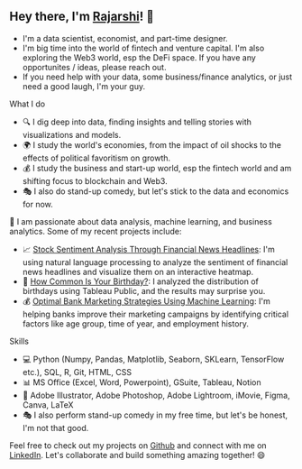 ## Hey there, I'm [Rajarshi](rajarshi.super.site)! 👋 

- I'm a data scientist, economist, and part-time designer. 
- I'm big time into the world of fintech and venture capital. I'm also exploring the Web3 world, esp the DeFi space. If you have any opportunites / ideas, please reach out. 
- If you need help with your data, some business/finance analytics, or just need a good laugh, I'm your guy.

What I do
- 🔍 I dig deep into data, finding insights and telling stories with visualizations and models.
- 🌍 I study the world's economies, from the impact of oil shocks to the effects of political favoritism on growth. 
- 💰 I study the business and start-up world, esp the fintech world and am shifting focus to blockchain and Web3. 
- 🎭 I also do stand-up comedy, but let's stick to the data and economics for now.

🚀 I am passionate about data analysis, machine learning, and business analytics. Some of my recent projects include:
- 📈 [Stock Sentiment Analysis Through Financial News Headlines](https://github.com/rajarshi1902/Live-Stock-Sentiment_Treemap): I'm using natural language processing to analyze the sentiment of financial news headlines and visualize them on an interactive heatmap.
- 🎂 [How Common Is Your Birthday?](https://public.tableau.com/app/profile/rajarshi.bhattacharjee/viz/BirthdayDashboard_16753450191200/Dashboard1): I analyzed the distribution of birthdays using Tableau Public, and the results may surprise you.
- 💰 [Optimal Bank Marketing Strategies Using Machine Learning](https://github.com/rajarshi1902/Bank-Marketing-Strategies): I'm helping banks improve their marketing campaigns by identifying critical factors like age group, time of year, and employment history.

Skills
- 💻 Python (Numpy, Pandas, Matplotlib, Seaborn, SKLearn, TensorFlow etc.), SQL, R, Git, HTML, CSS
- 📊 MS Office (Excel, Word, Powerpoint), GSuite, Tableau, Notion
- 🎨 Adobe Illustrator, Adobe Photoshop, Adobe Lightroom, iMovie, Figma, Canva, LaTeX
- 🎭 I also perform stand-up comedy in my free time, but let's be honest, I'm not that good.

Feel free to check out my projects on [Github](https://github.com/rajarshi1902) and connect with me on [LinkedIn](https://www.linkedin.com/in/rajarshi2001/). Let's collaborate and build something amazing together! 😄





